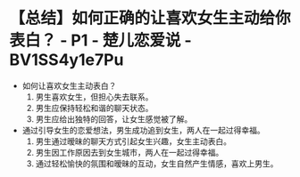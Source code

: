 # 【总结】如何正确的让喜欢女生主动给你表白？ - P1 - 楚儿恋爱说 - BV1SS4y1e7Pu

-   如何让喜欢女生主动表白？
    1.  男生喜欢女生，但担心失去联系。
    2.  男生应保持轻松和谐的聊天状态。
    3.  男生应给出独特的回答，让女生感觉被了解。
-   通过引导女生的恋爱想法，男生成功追到女生，两人在一起过得幸福。
    1.  男生通过暧昧的聊天方式引起女生兴趣，女生主动表白。
    2.  男生因工作原因去到女生城市，两人在一起过得幸福。
    3.  通过轻松愉快的氛围和暧昧的互动，女生自然产生情感，喜欢上男生。
